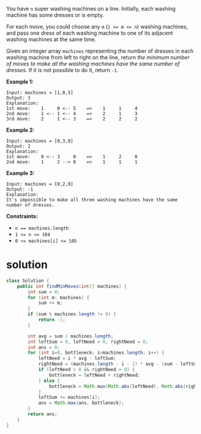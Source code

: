 You have `n` super washing machines on a line. Initially, each washing machine has some dresses or is empty.

For each move, you could choose any `m` (`1 <= m <= n`) washing machines, and pass one dress of each washing machine to one of its adjacent washing machines at the same time.

Given an integer array `machines` representing the number of dresses in each washing machine from left to right on the line, return *the minimum number of moves to make all the washing machines have the same number of dresses*. If it is not possible to do it, return `-1`.

 

**Example 1:**

```
Input: machines = [1,0,5]
Output: 3
Explanation:
1st move:    1     0 <-- 5    =>    1     1     4
2nd move:    1 <-- 1 <-- 4    =>    2     1     3
3rd move:    2     1 <-- 3    =>    2     2     2
```

**Example 2:**

```
Input: machines = [0,3,0]
Output: 2
Explanation:
1st move:    0 <-- 3     0    =>    1     2     0
2nd move:    1     2 --> 0    =>    1     1     1
```

**Example 3:**

```
Input: machines = [0,2,0]
Output: -1
Explanation:
It's impossible to make all three washing machines have the same number of dresses.
```

 

**Constraints:**

- `n == machines.length`
- `1 <= n <= 104`
- `0 <= machines[i] <= 105`

# solution

```java
class Solution {
    public int findMinMoves(int[] machines) {
        int sum = 0;
        for (int m: machines) {
            sum += m;
        }
        if (sum % machines.length != 0) {
            return -1;
        }

        int avg = sum / machines.length;
        int leftSum = 0, leftNeed = 0, rightNeed = 0;
        int ans = 0;
        for (int i=0, bottleneck; i<machines.length; i++) {
            leftNeed = i * avg - leftSum;
            rightNeed = (machines.length - i - 1) * avg - (sum - leftSum - machines[i]);
            if (leftNeed > 0 && rightNeed > 0) {
                bottleneck = leftNeed + rightNeed;
            } else {
                bottleneck = Math.max(Math.abs(leftNeed), Math.abs(rightNeed));
            }
            leftSum += machines[i];
            ans = Math.max(ans, bottleneck);
        }
        return ans;
    }
}
```

